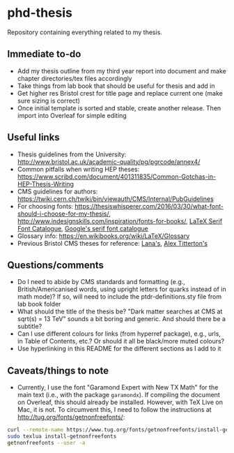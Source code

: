 # phd-thesis


Repository containing everything related to my thesis.


## Immediate to-do

- Add my thesis outline from my third year report into document and make chapter directories/tex files accordingly
- Take things from lab book that should be useful for thesis and add in
- Get higher res Bristol crest for title page and replace current one (make sure sizing is correct)
- Once initial template is sorted and stable, create another release. Then import into Overleaf for simple editing


## Useful links

- Thesis guidelines from the University: http://www.bristol.ac.uk/academic-quality/pg/pgrcode/annex4/
- Common pitfalls when writing HEP theses: https://www.scribd.com/document/401311835/Common-Gotchas-in-HEP-Thesis-Writing
- CMS guidelines for authors: https://twiki.cern.ch/twiki/bin/viewauth/CMS/Internal/PubGuidelines
- For choosing fonts: https://thesiswhisperer.com/2016/03/30/what-font-should-i-choose-for-my-thesis/, http://www.indesignskills.com/inspiration/fonts-for-books/, [LaTeX Serif Font Catalogue](https://tug.org/FontCatalogue/seriffonts.html), [Google's serif font catalogue](https://fonts.google.com/?category=Serif)
- Glossary info: https://en.wikibooks.org/wiki/LaTeX/Glossary
- Previous Bristol CMS theses for reference: [Lana's](https://github.com/Lana-B/Thesis), [Alex Titterton's](https://www.dropbox.com/sh/a859z9b7jlfmum4/AAC2CjjkLGmbeSIp5H5gQbEIa?dl=0)


## Questions/comments

- Do I need to abide by CMS standards and formatting (e.g., British/Americanised words, using upright letters for quarks instead of in math mode)? If so, will need to include the ptdr-definitions.sty file from lab book folder
- What should the title of the thesis be? "Dark matter searches at CMS at sqrt(s) = 13 TeV" sounds a bit boring and generic. And should there be a subtitle?
- Can I use different colours for links (from hyperref package), e.g., urls, in Table of Contents, etc.? Or should it all be black/more muted colours?
- Use hyperlinking in this README for the different sections as I add to it


## Caveats/things to note

- Currently, I use the font "Garamond Expert with New TX Math" for the main text (i.e., with the package `garamondx`). If compiling the document on Overleaf, this should already be installed. However, with TeX Live on Mac, it is not. To circumvent this, I need to follow the instructions at http://tug.org/fonts/getnonfreefonts/:

```bash
curl --remote-name https://www.tug.org/fonts/getnonfreefonts/install-getnonfreefonts
sudo texlua install-getnonfreefonts
getnonfreefonts --user -a
```
